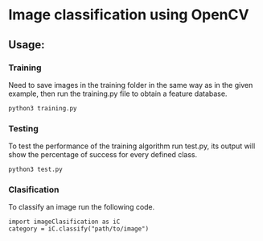 # Image classification using OpenCV
## Usage:

### Training
Need to save images in the training folder in the same way as in the given example, then run the training.py file to obtain a feature database.

`python3 training.py`

### Testing

To test the performance of the training algorithm run test.py, its output will show the percentage of success for every defined class.

`python3 test.py`

### Clasification

To classify an image run the following code.
```
import imageClasification as iC
category = iC.classify("path/to/image")

```
